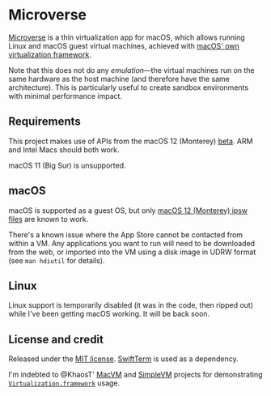 # Microverse

[Microverse](https://rickandmorty.fandom.com/wiki/Microverse_Battery) is a thin virtualization app for macOS, which allows running Linux and macOS guest virtual machines, achieved with [macOS' own virtualization framework](https://developer.apple.com/documentation/virtualization).

Note that this does not do any _emulation_—the virtual machines run on the same hardware as the host machine (and therefore have the same architecture). This is particularly useful to create sandbox environments with minimal performance impact.

## Requirements

This project makes use of APIs from the macOS 12 (Monterey) [beta](https://beta.apple.com/sp/betaprogram/). ARM and Intel Macs should both work.

macOS 11 (Big Sur) is unsupported.

## macOS

macOS is supported as a guest OS, but only [macOS 12 (Monterey) ipsw files](https://mrmacintosh.com/apple-silicon-m1-full-macos-restore-ipsw-firmware-files-database/) are known to work.

There's a known issue where the App Store cannot be contacted from within a VM. Any applications you want to run will need to be downloaded from the web, or imported into the VM using a disk image in UDRW format (see `man hdiutil` for details).

## Linux

Linux support is temporarily disabled (it was in the code, then ripped out) while I've been getting macOS working. It will be back soon.

<!--
## Running Linux

[`VZLinuxBootLoader`](https://developer.apple.com/documentation/virtualization/vzlinuxbootloader) is quite picky about its inputs. I had the best luck with [Ubuntu cloud images](https://cloud-images.ubuntu.com/), based on [this helpful comment by @droidix on `evansm7/vftool`](https://github.com/evansm7/vftool/issues/2#issuecomment-735455161).

The following examples assume arm64, but x86_64 should work similarly (presuming you get the correct downloads).

### Kernel

1. Download a `vmlinuz`, like https://cloud-images.ubuntu.com/releases/focal/release/unpacked/ubuntu-20.04-server-cloudimg-arm64-vmlinuz-generic
2. Add `.gz` to the extension of the downloaded file
3. Unpack with `gunzip` in the Terminal

### Initial RAM disk

The corresponding `initrd` can be used as-is: https://cloud-images.ubuntu.com/releases/focal/release/unpacked/ubuntu-20.04-server-cloudimg-arm64-initrd-generic

### Startup disk image

The startup image can be used as-is: https://cloud-images.ubuntu.com/releases/focal/release/ubuntu-20.04-server-cloudimg-arm64.img
-->

## License and credit

Released under the [MIT license](LICENSE). [SwiftTerm](https://github.com/migueldeicaza/SwiftTerm) is used as a dependency.

I'm indebted to @KhaosT' [MacVM](https://github.com/KhaosT/MacVM) and [SimpleVM](https://github.com/KhaosT/SimpleVM) projects for demonstrating [`Virtualization.framework`](https://developer.apple.com/documentation/virtualization) usage.
